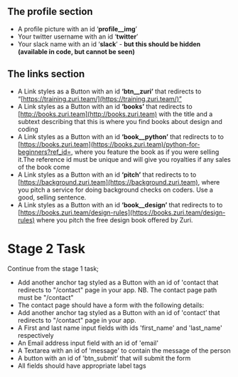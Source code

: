 ## The profile section

- A profile picture with an id ‘**profile\_\_img**’
- Your twitter username with an id ‘**twitter**’
- Your slack name with an id ‘**slack**’ - **but this should be hidden (available in code, but cannot be seen)**

## The links section

- A Link styles as a Button with an id **‘btn\_\_zuri’** that redirects to “[https://training.zuri.team/](https://training.zuri.team/)”
- A Link styles as a Button with an id **‘books’** that redirects to [http://books.zuri.team](http://books.zuri.team) with the title and a subtext describing that this is where you find books about design and coding
- A Link styles as a Button with an id **‘book\_\_python’** that redirects to to [https://books.zuri.team](https://books.zuri.team)/python-for-beginners?ref_id=<yourslackname>, where you feature the book as if you were selling it.The reference id must be unique and will give you royalties if any sales of the book come
- A Link styles as a Button with an id **‘pitch’** that redirects to to [https://background.zuri.team](https://background.zuri.team), where you pitch a service for doing background checks on coders. Use a good, selling sentence.
- A Link styles as a Button with an id **‘book\_\_design’** that redirects to to [https://books.zuri.team/design-rules](https://books.zuri.team/design-rules) where you pitch the free design book offered by Zuri.

# Stage 2 Task

Continue from the stage 1 task;

- Add another anchor tag styled as a Button with an id of 'contact that redirects to "/contact" page in your app.
  NB. The contact page path must be "/contact"
- The contact page should have a form with the following details:
- Add another anchor tag styled as a Button with an id of 'contact’ that redirects to "/contact" page in your app.
- A First and last name input fields with ids 'first_name' and 'last_name' respectively
- An Email address input field with an id of 'email'
- A Textarea with an id of 'message' to contain the message of the person
- A button with an id of 'btn_submit’ that will submit the form
- All fields should have appropriate label tags
